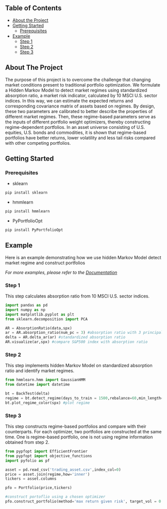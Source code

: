 <!--
*** Thanks for checking out this README Template. If you have a suggestion that would
*** make this better, please fork the repo and create a pull request or simply open
*** an issue with the tag "enhancement".
*** Thanks again! Now go create something AMAZING! :D
-->





<!-- PROJECT SHIELDS -->
<!--
*** I'm using markdown "reference style" links for readability.
*** Reference links are enclosed in brackets [ ] instead of parentheses ( ).
*** See the bottom of this document for the declaration of the reference variables
*** for contributors-url, forks-url, etc. This is an optional, concise syntax you may use.
*** https://www.markdownguide.org/basic-syntax/#reference-style-links
-->







<!-- TABLE OF CONTENTS -->
## Table of Contents

* [About the Project](#about-the-project)
* [Getting Started](#getting-started)
  * [Prerequisites](#prerequisites)
* [Example](#example)
  * [Step 1](#step1)
  * [Step 2](#step2)
  * [Step 3](#step3)
  



<!-- ABOUT THE PROJECT -->
## About The Project
The purpose of this project is to overcome the challenge that changing market conditions present to traditional portfolio optimization. We formulate a Hidden Markov Model to detect market regimes using standardized absorption ratio, a market risk indicator, calculated by 10 MSCI U.S. sector indices. In this way, we can estimate the expected returns and corresponding covariance matrix of assets based on regimes. By design, these two parameters are calibrated to better describe the properties of different market regimes. Then, these regime-based parameters serve as the inputs of different portfolio weight optimizers, thereby constructing regime-dependent portfolios. In an asset universe consisting of U.S. equities, U.S. bonds and commodities, it is shown that regime-based portfolios have better returns, lower volatility and less tail risks compared with other competing portfolios.


<!-- GETTING STARTED -->
## Getting Started

### Prerequisites
* sklearn
```sh
pip install sklearn
```
* hmmlearn
```sh
pip install hmmlearn
```
* PyPortfolioOpt
```sh
pip install PyPortfolioOpt
```



<!-- EXAMPLE -->
## Example
Here is an example demonstrating how we use hidden Markov Model detect market regime and construct portfolios

_For more examples, please refer to the [Documentation](https://example.com)_

### Step 1
This step calculates absorption ratio from 10 MSCI U.S. sector indices.
```python
import pandas as pd
import numpy as np
import matplotlib.pyplot as plt
from sklearn.decomposition import PCA

AR = AbsorptionRatio(data,spx)
ar = AR.absorption_ratio(num_pc = 3) #absorption ratio with 3 principal components
delta = AR.delta_ar(ar) #standardized absorption ratio
AR.visualize(ar,spx) #compare S&P500 index with absorption ratio
```

### Step 2
This step implements hidden Markov Model on standardized absorption ratio and identify market regimes.
```python
from hmmlearn.hmm import GaussianHMM
from datetime import datetime

bt = BackTest(delta)
regime = bt.detect_regime(days_to_train = 1500,rebalance=60,min_length=100) #get regime
bt.plot_regime_color(spx) #plot regime
```
### Step 3
This step constructs regime-based portfolios and compare with their counterparts. For each optimizer, two portfolios are constructed at the same time.
One is regime-based portfolio, one is not using regime information obtained from step 2.
```python
from pypfopt import EfficientFrontier
from pypfopt import objective_functions
import pyfolio as pf

asset = pd.read_csv('trading_asset.csv',index_col=0)
price = asset.join(regime,how='inner')
tickers = asset.columns

pfo = Portfolio(price,tickers)

#construct portoflio using a chosen optimizer
pfo.construct_portfolio(method='max return given risk', target_vol = 0.15)
```
